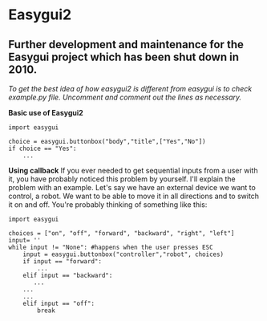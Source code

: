 


Easygui2
==============

Further development and maintenance for the Easygui project which has been shut down in 2010.
--------------

*To get the best idea of how easygui2 is different from easygui is to check example.py file.
Uncomment and comment out the lines as necessary.*

**Basic use of Easygui2**

    import easygui

	choice = easygui.buttonbox("body","title",["Yes","No"])
	if choice == "Yes":
		...
	
**Using callback**
If you ever needed to get sequential inputs from a user with it, you have probably noticed this problem by yourself.
I'll explain the problem with an example. Let's say we have an external device we want to control, a robot. We want to be able to move it in all directions and to switch it on and off.
You're probably thinking of something like this:

	import easygui

	choices = ["on", "off", "forward", "backward", "right", "left"] 
	input= '' 
	while input != "None": #happens when the user presses ESC  
		input = easygui.buttonbox("controller","robot", choices)
		if input == "forward":   
			...
		elif input == "backward":
		   ...  
		...  
		...  
		elif input == "off":   
			break
